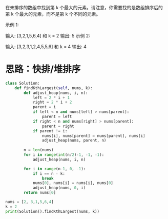 
在未排序的数组中找到第 k 个最大的元素。请注意，你需要找的是数组排序后的第 k 个最大的元素，而不是第 k 个不同的元素。

示例 1:

输入: [3,2,1,5,6,4] 和 k = 2
输出: 5
示例 2:

输入: [3,2,3,1,2,4,5,5,6] 和 k = 4
输出: 4

# 思路：快排/堆排序

```python
class Solution:
    def findKthLargest(self, nums, k):
        def adjust_heap(nums, i, n):
            left = 2 * i + 1
            right = 2 * i + 2
            parent = i
            if left < n and nums[left] > nums[parent]:
                parent = left
            if right < n and nums[right] > nums[parent]:
                parent = right
            if parent != i:
                nums[i], nums[parent] = nums[parent], nums[i]
                adjust_heap(nums, parent, n)
    
        n = len(nums)
        for i in range(int(n/2)-1, -1, -1):
            adjust_heap(nums, i, n)

        for i in range(n-1, 0, -1):
            if i == n - k:
                break
            nums[0], nums[i] = nums[i], nums[0]
            adjust_heap(nums, 0, i)
        return nums[0]

nums = [2, 3,1,5,6,4]
k = 2
print(Solution().findKthLargest(nums, k))
```